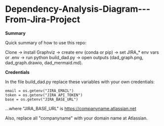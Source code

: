 # Dependency-Analysis-Diagram---From-Jira-Project

**Summary**

Quick summary of how to use this repo:

Clone → install Graphviz → create env (conda or pip) → set JIRA_* env vars or .env → run python build_dad.py → open outputs (dad_graph.png, dad_graph.drawio, dad_mermaid.md).


**Credentials**

In the file build_dad.py replace these variables with your own credentials:

    email = os.getenv("JIRA_EMAIL")
    token = os.getenv("JIRA_API_TOKEN")
    base = os.getenv("JIRA_BASE_URL")

...where "JIRA_BASE_URL" is https://companyname.atlassian.net

Also, replace all "companyname" with your domain name at Atlassian.
